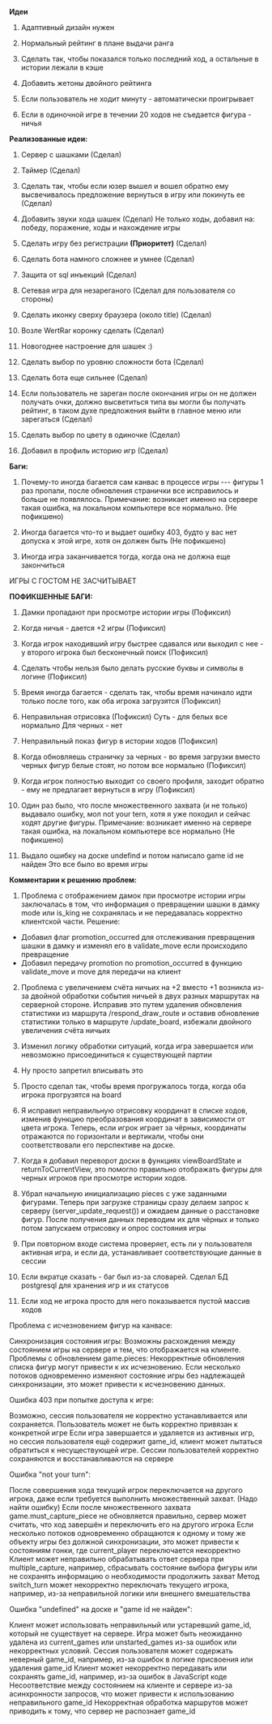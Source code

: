  **Идеи**

1) Адаптивный дизайн нужен

2) Нормальный рейтинг в плане выдачи ранга

3) Сделать так, чтобы показался только последний ход, а остальные в истории лежали в кэше

4) Добавить жетоны двойного рейтинга

5) Если пользователь не ходит минуту - автоматически проигрывает

6) Если в одиночной игре в течении 20 ходов не съедается фигура - ничья





 **Реализованные идеи:**

1) Сервер с шашками (Сделал)

2) Таймер (Сделал)

3) Сделать так, чтобы если юзер вышел и вошел обратно ему высвечивалось 
предложение вернуться в игру или покинуть ее (Сделал)

4) Добавить звуки хода шашек (Сделал)
Не только ходы, добавил на: победу, поражение, ходы и нахождение игры

5) Сделать игру без регистрации **(Приоритет)** (Сделал)

6) Сделать бота намного сложнее и умнее (Сделал)

7) Защита от sql инъекций (Сделал)

8) Сетевая игра для незареганого (Сделал для пользователя со стороны)

9) Сделать иконку сверху браузера (около title) (Сделал)

10) Возле WertRar коронку сделать (Сделал)

11) Новогоднее настроение для шашек :)

12) Сделать выбор по уровню сложности бота (Сделал)

13) Сделать бота еще сильнее (Сделал)

14) Если пользователь не зареган после окончания игры он не должен получать очки, должно высветиться типа
вы могли бы получать рейтинг, в таком духе предложения выйти в главное меню или зарегаться (Сделал)

15) Сделать выбор по цвету в одиночке (Сделал)

16) Добавил в профиль историю игр (Сделал)









 **Баги:**

1) Почему-то иногда багается сам канвас в процессе игры --- фигуры 1 раз пропали, после обновления странички все 
исправилось и больше не появлялось. Примечание: возникает именно на сервере такая ошибка, на локальном компьютере
все нормально.  (Не пофикшено)

2) Иногда багается что-то и выдает ошибку 403, будто у вас нет допуска к этой игре,
хотя он должен быть (Не пофикшено)

5) Иногда игра заканчивается тогда, когда она не должна еще закончиться



ИГРЫ С ГОСТОМ НЕ ЗАСЧИТЫВАЕТ









 **ПОФИКШЕННЫЕ БАГИ:**

1) Дамки пропадают при просмотре истории игры (Пофиксил)

2) Когда ничья - дается +2 игры (Пофиксил)

3) Когда игрок находивший игру быстрее сдавался или выходил с нее - у второго игрока был бесконечный поиск (Пофиксил)

4) Сделать чтобы нельзя было делать русские буквы и символы в логине (Пофиксил)

5) Время иногда багается - сделать так, чтобы время начинало идти только после того, как оба игрока
загрузятся (Пофиксил)

6) Неправильная отрисовка (Пофиксил)
Суть - для белых все нормально
Для черных - нет

7) Неправильный показ фигур в истории ходов (Пофиксил)

8) Когда обновляешь страничку за черных - во время загрузки вместо черных фигур белые стоят, но потом все
нормально (Пофиксил)

9) Когда игрок полностью выходит со своего профиля, заходит обратно - ему не предлагает вернуться в игру (Пофиксил)

10) Один раз было, что после множественного захвата (и не только) выдавало ошибку, мол not your tern, хотя я уже 
походил и сейчас ходят другие фигуры. Примечание: возникает именно на сервере такая ошибка, на локальном компьютере
все нормально (Не пофикшено)

11) Выдало ошибку на доске undefind и потом написало game id не найден
Это все было во время игры









 **Комментарии к решению проблем:**

1) Проблема с отображением дамок при просмотре истории игры заключалась в том, что информация
о превращении шашки в дамку mode или is_king не сохранялась и не передавалась корректно клиентской части.
Решение:
* Добавил флаг promotion_occurred для отслеживания превращения шашки в дамку
  и изменял его в validate_move если происходило превращение
* Добавил передачу promotion по promotion_occurred в функцию validate_move и move для передачи на клиент

2) Проблема с увеличением счёта ничьих на +2 вместо +1 возникла из-за двойной обработки события ничьей
в двух разных маршрутах на серверной стороне. Исправив это путем удаления обновления статистики из маршрута
/respond_draw_route и оставив обновление статистики только в маршруте /update_board, избежали
двойного увеличения счёта ничьих

3) Изменил логику обработки ситуаций, когда игра завершается или невозможно присоединиться к существующей партии

4) Ну просто запретил вписывать это

5) Просто сделал так, чтобы время прогружалось тогда, когда оба игрока прогрузятся на board

6) Я исправил неправильную отрисовку координат в списке ходов, изменив функцию преобразования координат
в зависимости от цвета игрока. Теперь, если игрок играет за чёрных, координаты отражаются по горизонтали
и вертикали, чтобы они соответствовали его перспективе на доске.

7) Когда я добавил переворот доски в функциях viewBoardState и returnToCurrentView, это помогло 
правильно отображать фигуры для черных игроков при просмотре истории ходов.

8) Убрал начальную инициализацию pieces с уже заданными фигурами. Теперь при загрузке страницы сразу делаем
запрос к серверу (server_update_request()) и ожидаем данные о расстановке фигур. После получения данных переводим
их для чёрных и только потом запускаем отрисовку и опрос состояния игры

9) При повторном входе система проверяет, есть ли у пользователя активная игра,
и если да, устанавливает соответствующие данные в сессии

10) Если вкратце сказать - баг был из-за словарей. Сделал БД postgresql для хранения игр и их статусов

11) Если ход не игрока просто для него показывается пустой массив ходов









   
Проблема с исчезновением фигур на канвасе:

Синхронизация состояния игры: Возможны расхождения между состоянием игры на сервере и тем, что отображается на клиенте.
Проблемы с обновлением game.pieces: Некорректные обновления списка фигур могут привести к их исчезновению.
Если несколько потоков одновременно изменяют состояние игры без надлежащей синхронизации, это может привести к исчезновению данных.

Ошибка 403 при попытке доступа к игре:

Возможно, сессия пользователя не корректно устанавливается или сохраняется.
Пользователь может не быть корректно привязан к конкретной игре
Если игра завершается и удаляется из активных игр, но сессия пользователя ещё содержит game_id, клиент может пытаться обратиться к несуществующей игре.
Сессии пользователей корректно сохраняются и восстанавливаются на сервере


Ошибка "not your turn":

После совершения хода текущий игрок переключается на другого игрока, даже если требуется выполнить множественный захват. (Надо найти ошибку)
Если после множественного захвата game.must_capture_piece не обновляется правильно, сервер может считать, что ход завершён и переключить его на другого игрока
Если несколько потоков одновременно обращаются к одному и тому же объекту игры без должной синхронизации, это может привести к состояниям гонки, где current_player переключается некорректно
Клиент может неправильно обрабатывать ответ сервера при multiple_capture, например, сбрасывать состояние выбора фигуры или не сохранять информацию о необходимости продолжить захват
Метод switch_turn может некорректно переключать текущего игрока, например, из-за неправильной логики или внешнего вмешательства

Ошибка "undefined" на доске и "game id не найден":

Клиент может использовать неправильный или устаревший game_id, который не существует на сервере.
Игра может быть неожиданно удалена из current_games или unstarted_games из-за ошибок или некорректных условий.
Сессия пользователя может содержать неверный game_id, например, из-за ошибок в логике присвоения или удаления game_id
Клиент может некорректно передавать или сохранять game_id, например, из-за ошибок в JavaScript коде
Несоответствие между состоянием на клиенте и сервере из-за асинхронности запросов, что может привести к использованию неправильного game_id
Некорректная обработка маршрутов может приводить к тому, что сервер не распознает game_id